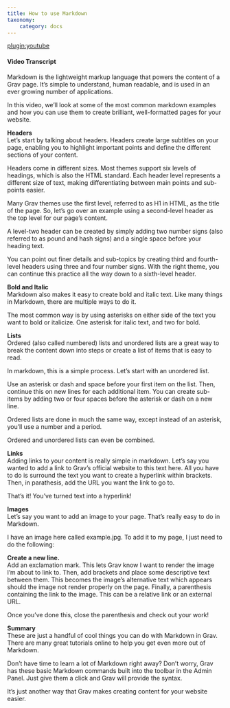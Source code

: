 ```yaml
---
title: How to use Markdown
taxonomy:
    category: docs
---
```


[plugin:youtube](https://www.youtube.com/watch?v=6TY2T2AGg9k)

#### Video Transcript

Markdown is the lightweight markup language that powers the content of a Grav page. It’s simple to understand, human readable, and is used in an ever growing number of applications.

In this video, we’ll look at some of the most common markdown examples and how you can use them to create brilliant, well-formatted pages for your website.

**Headers**  
Let’s start by talking about headers. Headers create large subtitles on your page, enabling you to highlight important points and define the different sections of your content.

Headers come in different sizes. Most themes support six levels of headings, which is also the HTML standard. Each header level represents a different size of text, making differentiating between main points and sub-points easier.

Many Grav themes use the first level, referred to as H1 in HTML, as the title of the page. So, let’s go over an example using a second-level header as the top level for our page’s content.

A level-two header can be created by simply adding two number signs (also referred to as pound and hash signs) and a single space before your heading text.

You can point out finer details and sub-topics by creating third and fourth-level headers using three and four number signs. With the right theme, you can continue this practice all the way down to a sixth-level header.

**Bold and Italic**  
Markdown also makes it easy to create bold and italic text. Like many things in Markdown, there are multiple ways to do it.

The most common way is by using asterisks on either side of the text you want to bold or italicize. One asterisk for italic text, and two for bold.

**Lists**  
Ordered (also called numbered) lists and unordered lists are a great way to break the content down into steps or create a list of items that is easy to read.

In markdown, this is a simple process. Let’s start with an unordered list.

Use an asterisk or dash and space before your first item on the list. Then, continue this on new lines for each additional item. You can create sub-items by adding two or four spaces before the asterisk or dash on a new line.

Ordered lists are done in much the same way, except instead of an asterisk, you’ll use a number and a period.

Ordered and unordered lists can even be combined.

**Links**  
Adding links to your content is really simple in markdown. Let’s say you wanted to add a link to Grav’s official website to this text here. All you have to do is surround the text you want to create a hyperlink within brackets. Then, in parathesis, add the URL you want the link to go to.

That’s it! You’ve turned text into a hyperlink!

**Images**  
Let’s say you want to add an image to your page. That’s really easy to do in Markdown.

I have an image here called example.jpg. To add it to my page, I just need to do the following:

**Create a new line.**  
Add an exclamation mark. This lets Grav know I want to render the image I’m about to link to.
Then, add brackets and place some descriptive text between them. This becomes the image’s alternative text which appears should the image not render properly on the page.
Finally, a parenthesis containing the link to the image. This can be a relative link or an external URL.

Once you’ve done this, close the parenthesis and check out your work!  

**Summary**  
These are just a handful of cool things you can do with Markdown in Grav. There are many great tutorials online to help you get even more out of Markdown.

Don’t have time to learn a lot of Markdown right away? Don’t worry, Grav has these basic Markdown commands built into the toolbar in the Admin Panel. Just give them a click and Grav will provide the syntax.

It’s just another way that Grav makes creating content for your website easier.
